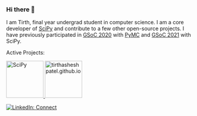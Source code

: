 ### Hi there 👋

I am Tirth, final year undergrad student in computer science. I am a core developer of [SciPy][3] and contribute to a few other open-source projects. I have previously participated in [GSoC 2020][4] with [PyMC][6] and [GSoC 2021][5] with SciPy.

Active Projects:

<a href="https://github.com/scipy/scipy"> <img src="https://github-readme-stats.vercel.app/api/pin/?username=tirthasheshpatel&repo=scipy&theme=radical" alt="SciPy" height=100> </a> <a href="https://github.com/tirthasheshpatel/tirthasheshpatel.github.io"> <img src="https://github-readme-stats.vercel.app/api/pin/?username=tirthasheshpatel&repo=tirthasheshpatel.github.io&theme=radical" alt="tirthasheshpatel.github.io" height=100> </a>

[![LinkedIn: Connect](https://img.shields.io/badge/LinkedIn-Connect-blue)][7]

[4]: https://summerofcode.withgoogle.com/archive/2020/projects/6568118874275840
[5]: https://summerofcode.withgoogle.com/archive/2021/projects/4680060274999296
[6]: https://www.github.com/pymc-devs
[1]: https://www.quansight.com/
[2]: https://www.github.com/dmlc/dlpack
[3]: https://www.github.com/scipy/scipy
[7]: https://www.linkedin.com/in/tirthasheshpatel
